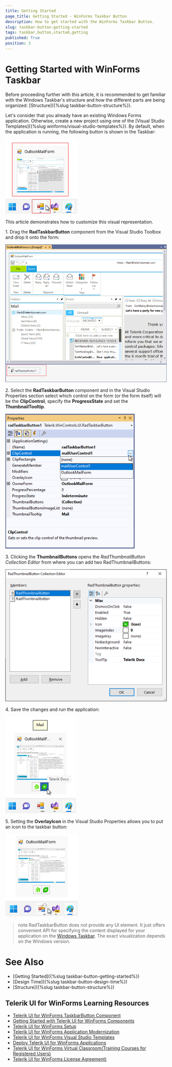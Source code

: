 ```yaml
---
title: Getting Started
page_title: Getting Started - WinForms Taskbar Button
description: How to get started with the WinForms Taskbar Button.  
slug: taskbar-button-getting-started
tags: taskbar,button,started,getting
published: True
position: 3  
---
```


# Getting Started with WinForms Taskbar   

Before proceeding further with this article, it is recommended to get familiar with the Windows Taskbar's structure and how the different parts are being organized: [Structure]({%slug taskbar-button-structure%}).

Let's consider that you already have an existing Windows Forms application. Otherwise, create a new project using one of the [Visual Studio Templates]({%slug winforms/visual-studio-templates%}). By default, when the application is running, the following button is shown in the Taskbar:

![WinForms TaskbarButton Default Button](images/taskbar-button-getting-started002.png)

This article demonstrates how to customize this visual representation.

1\. Drag the **RadTaskbarButton** component from the Visual Studio Toolbox and drop it onto the form:

![WinForms TaskbarButton Toolbox](images/taskbar-button-getting-started001.png) 

2\. Select the **RadTaskbarButton** component and in the Visual Studio Properties section select which control on the form (or the form itself) will be the **ClipControl**, specify the **ProgressState** and set the **ThumbnailTooltip**.

![WinForms TaskbarButton Properties](images/taskbar-button-getting-started003.png) 

3\. Clicking the **ThumbnailButtons** opens the *RadThumbnailButton Collection Editor* from where you can add two RadThumbnailButtons:

![WinForms TaskbarButton ThumbnailButtons](images/taskbar-button-getting-started004.png) 

4\. Save the changes and run the application:

![WinForms TaskbarButton Result](images/taskbar-button-getting-started005.png) 

5\. Setting the **OverlayIcon** in the Visual Studio Properties allows you to put an icon to the taskbar button:

![WinForms TaskbarButton OverlayIcon](images/taskbar-button-getting-started006.png) 

>note RadTaskbarButton does not provide any UI element. It just offers convenient API for specifying the content displayed for your application on the [Windows Taskbar](https://learn.microsoft.com/en-us/windows/win32/uxguide/winenv-taskbar). The exact visualization depends on the Windows version. 

# See Also

* [Getting Started]({%slug taskbar-button-getting-started%})
* [Design Time]({%slug taskbar-button-design-time%}) 
* [Structure]({%slug taskbar-button-structure%}) 
 
        

## Telerik UI for WinForms Learning Resources
* [Telerik UI for WinForms TaskbarButton Component](https://www.telerik.com/products/winforms/taskbar-button.aspx)
* [Getting Started with Telerik UI for WinForms Components](https://docs.telerik.com/devtools/winforms/getting-started/first-steps)
* [Telerik UI for WinForms Setup](https://docs.telerik.com/devtools/winforms/installation-and-upgrades/installing-on-your-computer)
* [Telerik UI for WinForms Application Modernization](https://docs.telerik.com/devtools/winforms/winforms-converter/overview)
* [Telerik UI for WinForms Visual Studio Templates](https://docs.telerik.com/devtools/winforms/visual-studio-integration/visual-studio-templates)
* [Deploy Telerik UI for WinForms Applications](https://docs.telerik.com/devtools/winforms/deployment-and-distribution/application-deployment)
* [Telerik UI for WinForms Virtual Classroom(Training Courses for Registered Users)](https://learn.telerik.com/learn/course/external/view/elearning/17/telerik-ui-for-winforms)
* [Telerik UI for WinForms License Agreement)](https://www.telerik.com/purchase/license-agreement/winforms-dlw-s)

